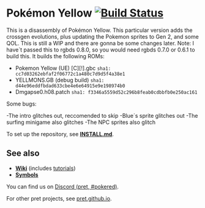 # Pokémon Yellow [![Build Status][ci-badge]][ci]

This is a disassembly of Pokémon Yellow. This particular version adds the crossgen evolutions, plus updating the Pokemon sprites to Gen 2, and some QOL. This is still a WIP and there are gonna be some changes later.
Note: I have´t passed this to rgbds 0.8.0, so you would need rgbds 0.7.0 or 0.6.1 to build this.
It builds the following ROMs:

- Pokemon Yellow (UE) [C][!].gbc  `sha1: cc7d03262ebfaf2f06772c1a480c7d9d5f4a38e1`
- YELLMONS.GB (debug build) `sha1: d44e96eddfbdad633cbe4e6e64915e9e198974b0`
- Dmgapse0.h08.patch `sha1: f3346a5559d52c296b8feab0cdbbfb0e250ac161`

Some bugs:

-The intro glitches out, reccomended to skip
-Blue´s sprite glitches out
-The surfing minigame also glitches
-The NPC sprites also glitch

To set up the repository, see [**INSTALL.md**](INSTALL.md).


## See also

- [**Wiki**][wiki] (includes [tutorials][tutorials])
- [**Symbols**][symbols]

You can find us on [Discord (pret, #pokered)](https://discord.gg/d5dubZ3).

For other pret projects, see [pret.github.io](https://pret.github.io/).

[wiki]: https://github.com/pret/pokeyellow/wiki
[tutorials]: https://github.com/pret/pokeyellow/wiki/Tutorials
[symbols]: https://github.com/pret/pokeyellow/tree/symbols
[ci]: https://github.com/pret/pokeyellow/actions
[ci-badge]: https://github.com/pret/pokeyellow/actions/workflows/main.yml/badge.svg
